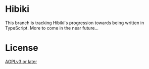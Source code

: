 # Hibiki
This branch is tracking Hibiki's progression towards being written in TypeScript. More to come in the near future...

# License
[AGPLv3 or later][LICENSE]

[LICENSE]: LICENSE "Licensed under GNU AGPLv3 or later"
